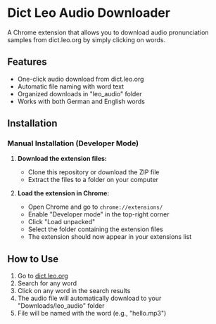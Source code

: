 # Dict Leo Audio Downloader

A Chrome extension that allows you to download audio pronunciation samples from dict.leo.org by simply clicking on words.

## Features

- One-click audio download from dict.leo.org
- Automatic file naming with word text
- Organized downloads in "leo_audio" folder
- Works with both German and English words

## Installation


### Manual Installation (Developer Mode)

1. **Download the extension files:**
   - Clone this repository or download the ZIP file
   - Extract the files to a folder on your computer

2. **Load the extension in Chrome:**
   - Open Chrome and go to `chrome://extensions/`
   - Enable "Developer mode" in the top-right corner
   - Click "Load unpacked"
   - Select the folder containing the extension files
   - The extension should now appear in your extensions list



## How to Use

1. Go to [dict.leo.org](https://dict.leo.org)
2. Search for any word
3. Click on any word in the search results
4. The audio file will automatically download to your "Downloads/leo_audio" folder
5. File will be named with the word (e.g., "hello.mp3")

